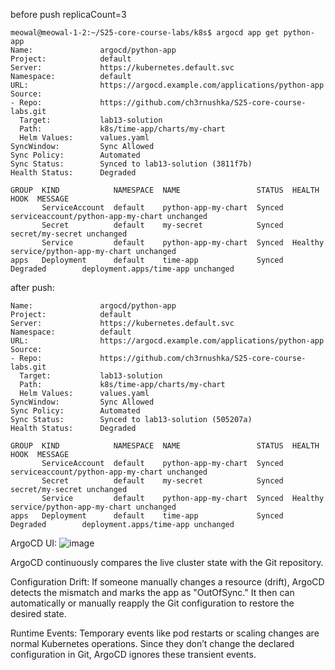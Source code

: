 before push replicaCount=3
```
meowal@meowal-1-2:~/S25-core-course-labs/k8s$ argocd app get python-app
Name:               argocd/python-app
Project:            default
Server:             https://kubernetes.default.svc
Namespace:          default
URL:                https://argocd.example.com/applications/python-app
Source:
- Repo:             https://github.com/ch3rnushka/S25-core-course-labs.git
  Target:           lab13-solution
  Path:             k8s/time-app/charts/my-chart
  Helm Values:      values.yaml
SyncWindow:         Sync Allowed
Sync Policy:        Automated
Sync Status:        Synced to lab13-solution (3811f7b)
Health Status:      Degraded

GROUP  KIND            NAMESPACE  NAME                 STATUS  HEALTH    HOOK  MESSAGE
       ServiceAccount  default    python-app-my-chart  Synced                  serviceaccount/python-app-my-chart unchanged
       Secret          default    my-secret            Synced                  secret/my-secret unchanged
       Service         default    python-app-my-chart  Synced  Healthy         service/python-app-my-chart unchanged
apps   Deployment      default    time-app             Synced  Degraded        deployment.apps/time-app unchanged

```
after push:
```
Name:               argocd/python-app
Project:            default
Server:             https://kubernetes.default.svc
Namespace:          default
URL:                https://argocd.example.com/applications/python-app
Source:
- Repo:             https://github.com/ch3rnushka/S25-core-course-labs.git
  Target:           lab13-solution
  Path:             k8s/time-app/charts/my-chart
  Helm Values:      values.yaml
SyncWindow:         Sync Allowed
Sync Policy:        Automated
Sync Status:        Synced to lab13-solution (505207a)
Health Status:      Degraded

GROUP  KIND            NAMESPACE  NAME                 STATUS  HEALTH    HOOK  MESSAGE
       ServiceAccount  default    python-app-my-chart  Synced                  serviceaccount/python-app-my-chart unchanged
       Secret          default    my-secret            Synced                  secret/my-secret unchanged
       Service         default    python-app-my-chart  Synced  Healthy         service/python-app-my-chart unchanged
apps   Deployment      default    time-app             Synced  Degraded        deployment.apps/time-app unchanged

```
ArgoCD UI:
![image](https://github.com/user-attachments/assets/6125b228-ea6a-4146-9d74-ade8a8c22304)


ArgoCD continuously compares the live cluster state with the Git repository.

Configuration Drift:
If someone manually changes a resource (drift), ArgoCD detects the mismatch and marks the app as "OutOfSync." It then can automatically or manually reapply the Git configuration to restore the desired state.

Runtime Events:
Temporary events like pod restarts or scaling changes are normal Kubernetes operations. Since they don’t change the declared configuration in Git, ArgoCD ignores these transient events.
